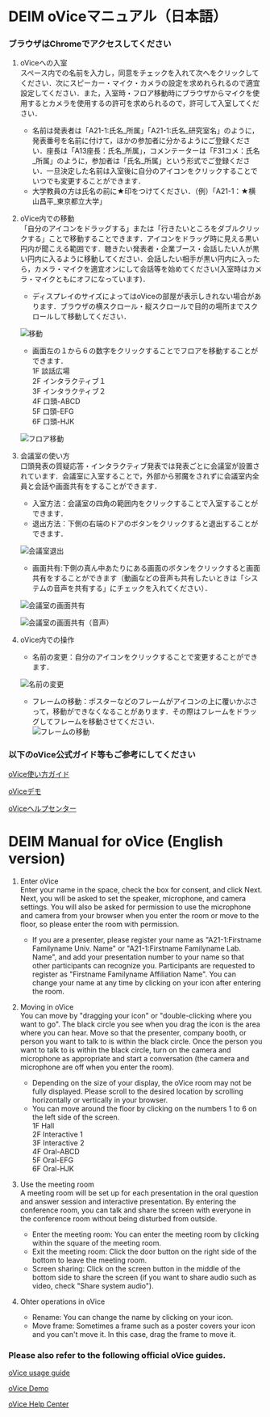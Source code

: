 # DEIM oViceマニュアル（日本語）
### ブラウザはChromeでアクセスしてください
1. oViceへの入室  
  スペース内での名前を入力し，同意をチェックを入れて次へをクリックしてください．次にスピーカー・マイク・カメラの設定を求めれられるので適宜設定してください．また，入室時・フロア移動時にブラウザからマイクを使用するとカメラを使用するの許可を求められるので，許可して入室してください．  
    * 名前は発表者は「A21-1:氏名_所属」「A21-1:氏名_研究室名」のように，発表番号を名前に付けて，ほかの参加者に分かるようにご登録ください．座長は「A13座長：氏名_所属」，コメンテーターは「F31コメ：氏名_所属」のように，参加者は「氏名_所属」という形式でご登録ください．一旦決定した名前は入室後に自分のアイコンをクリックすることでいつでも変更することができます．
    * 大学教員の方は氏名の前に★印をつけてください．（例）「A21-1：★横山昌平_東京都立大学」


2. oVice内での移動  
  「自分のアイコンをドラッグする」または「行きたいところをダブルクリックする」ことで移動することできます．アイコンをドラッグ時に見える黒い円内が聞こえる範囲です．聴きたい発表者・企業ブース・会話したい人が黒い円内に入るように移動してください．会話したい相手が黒い円内に入ったら，カメラ・マイクを適宜オンにして会話等を始めてください(入室時はカメラ・マイクともにオフになっています)．  
    * ディスプレイのサイズによってはoViceの部屋が表示しきれない場合があります．ブラウザの横スクロール・縦スクロールで目的の場所までスクロールして移動してください．
   
   ![移動](img/ovice_move.png)
   
    * 画面左の１から６の数字をクリックすることでフロアを移動することができます．  
    1F 談話広場  
    2F インタラクティブ１  
    3F インタラクティブ２  
    4F 口頭-ABCD  
    5F 口頭-EFG  
    6F 口頭-HJK  
   
   ![フロア移動](img/ovice_floormove.png)
 
 
3. 会議室の使い方  
   口頭発表の質疑応答・インタラクティブ発表では発表ごとに会議室が設置されています．会議室に入室することで，外部から邪魔をされずに会議室内全員と会話や画面共有をすることができます．  
   * 入室方法：会議室の四角の範囲内をクリックすることで入室することができます．
   * 退出方法：下側の右端のドアのボタンをクリックすると退出することができます．
   
   ![会議室退出](img/ovice_meeting_room_exit.png)
   
   * 画面共有:下側の真ん中あたりにある画面のボタンをクリックすると画面共有をすることができます（動画などの音声も共有したいときは「システムの音声を共有する」にチェックを入れてください）．
   
   ![会議室の画面共有](img/ovice_meeting_room_share.png)
   
   ![会議室の画面共有（音声）](img/ovice_meeting_room_audioshare.png)


4. oVice内での操作  
   * 名前の変更：自分のアイコンをクリックすることで変更することができます．  
   
   ![名前の変更](img/ovice_name_change.png)

   * フレームの移動：ポスターなどのフレームがアイコンの上に覆いかぶさって，移動ができなくなることがあります．その際はフレームをドラッグしてフレームを移動させてください． 
　  
   ![フレームの移動](img/ovice_frame_move.png)
   

    

### 以下のoVice公式ガイド等もご参考にしてください

[oVice使い方ガイド](https://www.youtube.com/watch?v=C8r02gYDA50&t=3s)


[oViceデモ](https://tour.ovice.in/)


[oViceヘルプセンター](https://ja.ovice.wiki/)



# DEIM Manual for oVice (English version)
1. Enter oVice  
  Enter your name in the space, check the box for consent, and click Next. Next, you will be asked to set the speaker, microphone, and camera settings. You will also be asked for permission to use the microphone and camera from your browser when you enter the room or move to the floor, so please enter the room with permission.  
    * If you are a presenter, please register your name as "A21-1:Firstname Familyname Univ. Name" or "A21-1:Firstname Familyname Lab. Name", and add your presentation number to your name so that other participants can recognize you. Participants are requested to register as "Firstname Familyname Affiliation Name". You can change your name at any time by clicking on your icon after entering the room.  
    
2. Moving in oVice  
  You can move by "dragging your icon" or "double-clicking where you want to go". The black circle you see when you drag the icon is the area where you can hear. Move so that the presenter, company booth, or person you want to talk to is within the black circle. Once the person you want to talk to is within the black circle, turn on the camera and microphone as appropriate and start a conversation (the camera and microphone are off when you enter the room).  
    * Depending on the size of your display, the oVice room may not be fully displayed. Please scroll to the desired location by scrolling horizontally or vertically in your browser.  
    * You can move around the floor by clicking on the numbers 1 to 6 on the left side of the screen.  
    1F Hall  
    2F Interactive 1  
    3F Interactive 2  
    4F Oral-ABCD  
    5F Oral-EFG  
    6F Oral-HJK  

3. Use the meeting room  
   A meeting room will be set up for each presentation in the oral question and answer session and interactive presentation. By entering the conference room, you can talk and share the screen with everyone in the conference room without being disturbed from outside.  
   * Enter the meeting room: You can enter the meeting room by clicking within the square of the meeting room.
   * Exit the meeting room: Click the door button on the right side of the bottom to leave the meeting room.
   * Screen sharing: Click on the screen button in the middle of the bottom side to share the screen (if you want to share audio such as video, check "Share system audio").

4. Ohter operations in oVice  
   * Rename: You can change the name by clicking on your icon.  
   * Move frame: Sometimes a frame such as a poster covers your icon and you can't move it. In this case, drag the frame to move it. 

### Please also refer to the following official oVice guides.

[oVice usage guide](https://www.youtube.com/watch?v=C8r02gYDA50&t=3s)


[oVice Demo](https://tour.ovice.in/)


[oVice Help Center](https://ja.ovice.wiki/)


